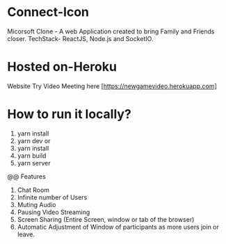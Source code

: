 # Connect-Icon

Micorsoft Clone - A web Application created to bring Family and Friends closer.
TechStack- ReactJS, Node.js and SocketIO.

# Hosted on-Heroku

Website
Try Video Meeting here [https://newgamevideo.herokuapp.com]

# How to run it locally?

1. yarn install
2. yarn dev
   or
3. yarn install
4. yarn build
5. yarn server

@@ Features

1. Chat Room
2. Infinite number of Users
3. Muting Audio
4. Pausing Video Streaming
5. Screen Sharing (Entire Screen, window or tab of the browser)
6. Automatic Adjustment of Window of participants as more users join or leave.
